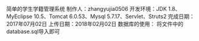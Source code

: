 简单的学生学籍管理系统
制作人：zhangyujia0506
开发环境：JDK 1.8、MyEclipse 10.5、Tomcat 6.0.53、Mysql 5.7.17、Servlet、Struts2
完成日期：2017年07月02日
上传日期：2018年02月02日
数据库的使用：
将文件中的database.sql导入即可